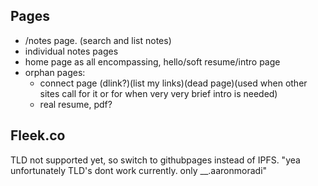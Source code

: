 ## Pages

- /notes page. (search and list notes)
- individual notes pages
- home page as all encompassing, hello/soft resume/intro page
- orphan pages:
  - connect page (dlink?)(list my links)(dead page)(used when other sites call for it or for when very very brief intro is needed)
  - real resume, pdf?


## Fleek.co
TLD not supported yet, so switch to githubpages instead of IPFS.
"yea unfortunately TLD's dont work currently. only __.aaronmoradi" 